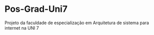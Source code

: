 # Pos-Grad-Uni7
Projeto da faculdade de especialização em Arquitetura de sistema para internet na UNI 7
